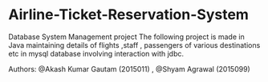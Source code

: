 # Airline-Ticket-Reservation-System
Database System Management project 
The following project is made in Java maintaining details of flights ,staff , passengers of various destinations etc 
in mysql database involving interaction with jdbc.

Authors:
@Akash Kumar Gautam (2015011) ,
@Shyam Agrawal (2015099)
